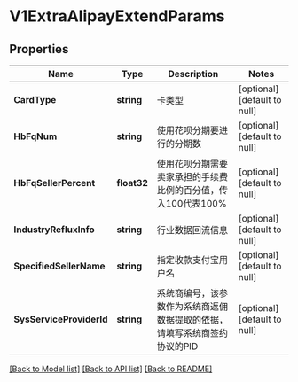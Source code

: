 # V1ExtraAlipayExtendParams

## Properties
Name | Type | Description | Notes
------------ | ------------- | ------------- | -------------
**CardType** | **string** | 卡类型 | [optional] [default to null]
**HbFqNum** | **string** | 使用花呗分期要进行的分期数 | [optional] [default to null]
**HbFqSellerPercent** | **float32** | 使用花呗分期需要卖家承担的手续费比例的百分值，传入100代表100% | [optional] [default to null]
**IndustryRefluxInfo** | **string** | 行业数据回流信息 | [optional] [default to null]
**SpecifiedSellerName** | **string** | 指定收款支付宝用户名 | [optional] [default to null]
**SysServiceProviderId** | **string** | 系统商编号，该参数作为系统商返佣数据提取的依据，请填写系统商签约协议的PID | [optional] [default to null]

[[Back to Model list]](../README.md#documentation-for-models) [[Back to API list]](../README.md#documentation-for-api-endpoints) [[Back to README]](../README.md)


